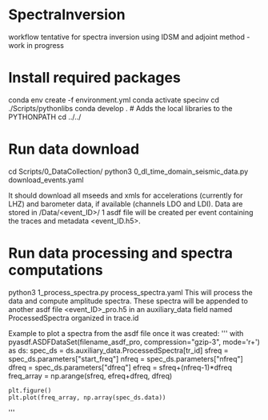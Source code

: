 # SpectraInversion
workflow tentative for spectra inversion using IDSM and adjoint method - work in progress

# Install required packages
conda env create -f environment.yml
conda activate specinv
cd ./Scripts/pythonlibs
conda develop . # Adds the local libraries to the PYTHONPATH
cd ../../

# Run data download
cd Scripts/0_DataCollection/
python3 0_dl_time_domain_seismic_data.py download_events.yaml

It should download all mseeds and xmls for accelerations (currently for LHZ) and barometer data, if available (channels LDO and LDI). Data are stored in <basedir>/Data/<event_ID>/
1 asdf file will be created per event containing the traces and metadata <event_ID.h5>.

# Run data processing and spectra computations
python3 1_process_spectra.py process_spectra.yaml
This will process the data and compute amplitude spectra. These spectra will be appended to another asdf file <event_ID>_pro.h5 in an auxiliary_data field named ProcessedSpectra organized in trace.id

Example to plot a spectra from the asdf file once it was created:
'''
with pyasdf.ASDFDataSet(filename_asdf_pro, compression="gzip-3", mode='r+') as ds:
    spec_ds = ds.auxiliary_data.ProcessedSpectra[tr_id]
    sfreq = spec_ds.parameters["start_freq"]
    nfreq = spec_ds.parameters["nfreq"]
    dfreq = spec_ds.parameters["dfreq"]
    efreq = sfreq+(nfreq-1)*dfreq
    freq_array = np.arange(sfreq, efreq+dfreq, dfreq)

    plt.figure()
    plt.plot(freq_array, np.array(spec_ds.data))
'''